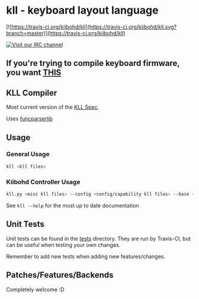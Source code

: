 kll - keyboard layout language
==============================

[![https://travis-ci.org/kiibohd/kll](https://travis-ci.org/kiibohd/kll.svg?branch=master)](https://travis-ci.org/kiibohd/kll)

[![Visit our IRC channel](https://kiwiirc.com/buttons/irc.freenode.net/input.club.png)](https://kiwiirc.com/client/irc.freenode.net/#input.club)

## If you're trying to compile keyboard firmware, you want [THIS](https://github.com/kiibohd/controller/)

KLL Compiler
------------

Most current version of the [KLL Spec](https://github.com/kiibohd/kll-spec).

Uses [funcparserlib](https://code.google.com/p/funcparserlib/)


Usage
-----

### General Usage

```bash
kll <kll files>
```

### Kiibohd Controller Usage

```bash
kll.py <misc kll files> --config <config/capability kll files> --base <basemap kll files) --default <default layer kll files> --partial <partial layer 1 kll files> --partial <partial layer 2 kll files>
```

See `kll --help` for the most up to date documentation


Unit Tests
----------

Unit tests can be found in the [tests](tests) directory.
They are run by Travis-CI, but can be useful when testing your own changes.

Remember to add new tests when adding new features/changes.


Patches/Features/Backends
-------------------------

Completely welcome :D
